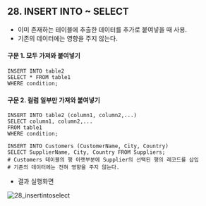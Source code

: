 ## 28. INSERT INTO ~ SELECT

- 이미 존재하는 테이블에 추출한 데이터를 추가로 붙여넣을 때 사용.
- 기존의 데이터에는 영향을 주지 않는다. 


#### 구문 1. 모두 가져와 붙여넣기

~~~
INSERT INTO table2
SELECT * FROM table1
WHERE condition;
~~~


#### 구문 2. 컬럼 일부만 가져와 붙여넣기

~~~
INSERT INTO table2 (column1, column2,...)
SELECT column1, column2,...
FROM table1
WHERE condition;

INSERT INTO Customers (CustomerName, City, Country)
SELECT SupplierName, City, Country FROM Suppliers;
# Customers 테이블의 행 아랫부분에 Supplier의 선택된 행의 레코드를 삽입
# 기존의 데이터에는 전혀 영향을 주지 않는다.
~~~

- 결과 실행화면 

![28_insertintoselect](https://github.com/juliahwang/wps-til/blob/master/0519-Day10-python3/HW-SQL%20study/sql-img/28_insertintoselect.png)

<br>
